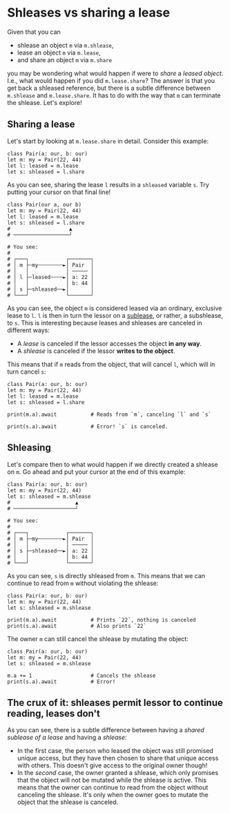 # Shleases vs sharing a lease

Given that you can

-   shlease an object `m` via `m.shlease`,
-   lease an object `m` via `m.lease`,
-   and share an object `m` via `m.share`

you may be wondering what would happen if were to _share_ a _leased object_. I.e., what would happen if you did `m.lease.share`? The answer is that you get back a shleased reference, but there is a subtle difference between `m.shlease` and `m.lease.share`. It has to do with the way that `m` can terminate the shlease. Let's explore!

## Sharing a lease

Let's start by looking at `m.lease.share` in detail. Consider this example:

```
class Pair(a: our, b: our)
let m: my = Pair(22, 44)
let l: leased = m.lease
let s: shleased = l.share
```

As you can see, sharing the lease `l` results in a `shleased` variable `s`. Try putting your cursor on that final line!

```
class Pair(our a, our b)
let m: my = Pair(22, 44)
let l: leased = m.lease
let s: shleased = l.share
#                   ▲
# ──────────────────┘

# You see:
#
# ┌───┐            ┌───────┐
# │ m ├╌my╌╌╌╌╌╌╌╌►│ Pair  │
# │   │            │ ───── │
# │ l ├╌leased╌╌╌╌►│ a: 22 │
# │   │            │ b: 44 │
# │ s ├─shleased──►│       │
# └───┘            └───────┘
```

As you can see, the object `m` is considered leased via an ordinary, exclusive lease to `l`. `l` is then in turn the lessor on a [sublease](./sublease.md), or rather, a sub*sh*lease, to `s`. This is interesting because leases and shleases are canceled in different ways:

-   A _lease_ is canceled if the lessor accesses the object **in any way**.
-   A _shlease_ is canceled if the lessor **writes to the object**.

This means that if `m` reads from the object, that will cancel `l`, which will in turn cancel `s`:

```
class Pair(a: our, b: our)
let m: my = Pair(22, 44)
let l: leased = m.lease
let s: shleased = l.share

print(m.a).await           # Reads from `m`, canceling `l` and `s`

print(s.a).await           # Error! `s` is canceled.
```

## Shleasing

Let's compare then to what would happen if we directly created a shlease on `m`. Go ahead and put your cursor at the end of this example:

```
class Pair(a: our, b: our)
let m: my = Pair(22, 44)
let s: shleased = m.shlease
#                     ▲
# ────────────────────┘

# You see:
#
# ┌───┐            ┌───────┐
# │ m ├╌my╌╌╌╌╌╌╌╌►│ Pair  │
# │   │            │ ───── │
# │ s ├─shleased──►│ a: 22 │
# │   │            │ b: 44 │
# └───┘            └───────┘
```

As you can see, `s` is directly shleased from `m`. This means that we can continue to read from `m` without violating the shlease:

```
class Pair(a: our, b: our)
let m: my = Pair(22, 44)
let s: shleased = m.shlease

print(m.a).await           # Prints `22`, nothing is canceled
print(s.a).await           # Also prints `22`
```

The owner `m` can still cancel the shlease by mutating the object:

```
class Pair(a: our, b: our)
let m: my = Pair(22, 44)
let s: shleased = m.shlease

m.a += 1                   # Cancels the shlease
print(s.a).await           # Error!
```

## The crux of it: shleases permit lessor to continue reading, leases don't

As you can see, there is a subtle difference between having a _shared sublease of a lease_ and having a _shlease_:

-   In the first case, the person who leased the object was still promised unique access, but they have then chosen to share that unique access with others. This doesn't give access to the original owner though!
-   In the _second_ case, the owner granted a shlease, which only promises that the object will not be mutated while the shlease is active. This means that the owner can continue to read from the object without canceling the shlease. It's only when the owner goes to mutate the object that the shlease is canceled.
